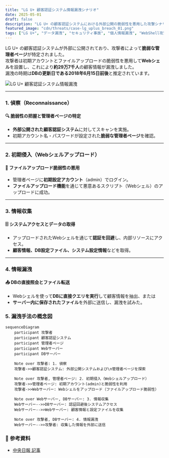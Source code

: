 ```yaml
---
title: "LG U+ 顧客認証システム情報漏洩シナリオ"
date: 2025-05-01
draft: false
description: "LG U+ の顧客認証システムにおける外部公開の脆弱性を悪用した攻撃シナリオと情報漏洩の流れを紹介します。"
featured_image: "cdn/threats/case-lg_uplus_breach_01.png"
tags: ["LG U+", "データ漏洩", "セキュリティ事故", "個人情報漏洩", "WebShell攻撃", "侵入テスト"]
---
```


LG U+ の顧客認証システムが外部に公開されており、攻撃者によって**脆弱な管理者ページ**が特定されました。  
攻撃者は初期アカウントとファイルアップロードの脆弱性を悪用して**Webシェル**を設置し、これにより**約29万7千人**の顧客情報が漏洩しました。  
漏洩の時期は**DBの更新日である2018年6月15日前後**と推定されています。

![LG U+ 顧客認証システム情報漏洩](https://blog.plura.io/cdn/threats/case-lg_uplus_breach_01.png)

<!--more-->
---

### 1. **偵察（Reconnaissance）**
#### 🔍 **脆弱性の把握と管理者ページの特定**
- **外部公開された顧客認証システム**に対してスキャンを実施。
- 初期アカウント名・パスワードが設定された**脆弱な管理者ページ**を確認。

---

### 2. **初期侵入（Webシェルアップロード）**
#### 🚨 **ファイルアップロード脆弱性の悪用**
- 管理者ページに**初期設定アカウント**（admin）でログイン。
- **ファイルアップロード機能**を通じて悪意あるスクリプト（Webシェル）のアップロードに成功。

---

### 3. **情報収集**
#### 🗄️ **システムアクセスとデータの取得**
- アップロードされたWebシェルを通じて**認証を回避**し、内部リソースにアクセス。
- **顧客情報、DB設定ファイル、システム設定情報**などを取得。

---

### 4. **情報漏洩**
#### 📤 **DBの直接照会とファイル転送**
- Webシェルを使って**DBに直接クエリを実行**して顧客情報を抽出、または  
- **サーバー内に保存されたファイル**を外部に送信し、漏洩を試みた。

### 5. **漏洩手法の概念図**

```mermaid
sequenceDiagram
    participant 攻撃者
    participant 顧客認証システム
    participant 管理者ページ
    participant Webサーバー
    participant DBサーバー

    Note over 攻撃者: 1. 偵察
    攻撃者->>顧客認証システム: 外部公開システムおよび\n管理者ページを探索

    Note over 攻撃者, 管理者ページ: 2. 初期侵入（Webシェルアップロード）
    攻撃者->>管理者ページ: 初期アカウント(admin)と脆弱性を利用
    攻撃者->>Webサーバー: Webシェルをアップロード（ファイルアップロード脆弱性）

    Note over Webサーバー, DBサーバー: 3. 情報収集
    Webサーバー-->>DBサーバー: 認証回避後システムアクセス
    Webサーバー-->>Webサーバー: 顧客情報と設定ファイルを収集

    Note over 攻撃者, DBサーバー: 4. 情報漏洩
    Webサーバー-->>攻撃者: 収集した情報を外部に送信
```

### 📑 参考資料
* [中央日報 記事](https://www.joongang.co.kr/article/25158501)  

